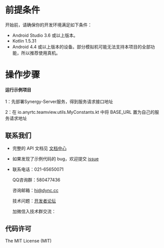 # 前提条件
开始前，请确保你的开发环境满足如下条件：
- Android Studio 3.6 或以上版本。
- Kotlin 1.5.31
- Android 4.4 或以上版本的设备。部分模拟机可能无法支持本项目的全部功能，所以推荐使用真机。

# 操作步骤
#### 运行示例项目

1：先部署Synergy-Server服务，得到服务请求接口地址

2：在 io.anyrtc.teamview.utils.MyConstants.kt 中将 BASE_URL 置为自己的服务请求地址

## 联系我们

- 完整的 API 文档见 [文档中心](https://docs.anyrtc.io/)

- 如果发现了示例代码的 bug，欢迎提交 [issue](https://github.com/anyRTC-UseCase/Synergy/issues)

- 联系电话：021-65650071

  QQ咨询群：580477436

  咨询邮箱：[hi@dync.cc](mailto:hi@dync.cc)

  技术问题：[开发者论坛](https://bbs.anyrtc.io/)

  加微信入技术群交流：

## 代码许可

The MIT License (MIT)
